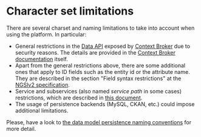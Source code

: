 # Character set limitations

There are several charset and naming limitations to take into account when using the platform. In particular:

- General restrictions in the [Data API](../data_api.md) exposed by [Context Broker](../context_broker.md)
  due to security reasons. The details are provided in the [Context Broker documentation](https://fiware-orion.readthedocs.io/en/master/user/forbidden_characters/index.html) itself.
- Apart from the general restrictions above, there are some additional ones that apply to ID fields such as 
  the entity id or the attribute name. They are described in the section "Field syntax restrictions"
  at the [NGSIv2 specification](http://telefonicaid.github.io/fiware-orion/api/v2/stable/).
- Service and subservices (also named *service path* in some cases) restrictions, which are described in 
  [this document](../multitenancy.md).
- The usage of persistence backends (MySQL, CKAN, etc.) could impose additional  limitations.
  
Please, have a look to [the data model persistence naming conventions]( ../naming_conventions.md) for more detail.
